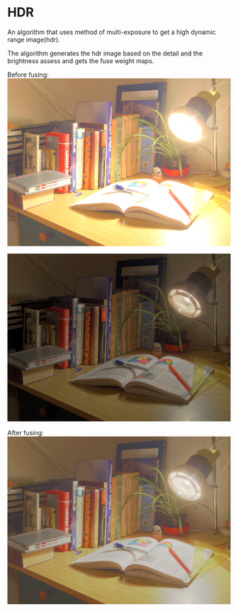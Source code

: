 # HDR
An algorithm that uses method of multi-exposure to get a high dynamic range image(hdr).

The algorithm generates the hdr image based on the detail and the brightness assess and gets the fuse weight maps.

Before fusing:
![image](https://github.com/gettogetto/HDR/blob/master/1.jpg)

![image](https://github.com/gettogetto/HDR/blob/master/2.jpg)

After fusing:
![image](https://github.com/gettogetto/HDR/blob/master/hdr.jpg)
